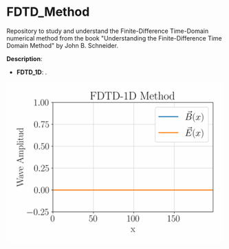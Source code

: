 # FDTD_Method
Repository to study and understand the Finite-Difference Time-Domain numerical method from the book "Understanding the Finite-Difference Time Domain Method" by John B. Schneider.

**Description**: 

* **FDTD_1D**: .

![Couplings](/FDTD_1D/current_animated_plot.gif)

